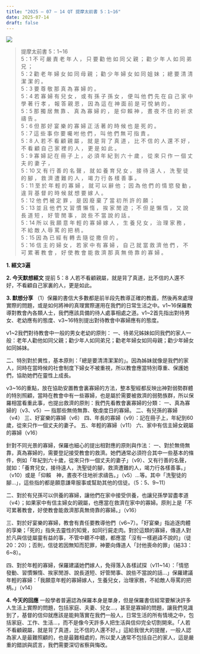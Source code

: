 ```yaml
---
title: "2025 – 07 – 14 QT 提摩太前書 5：1~16"
date: 2025-07-14
draft: false
---
```


![](/images/qt.jpg)
> 提摩太前書 5：1~16  
> 5：1 不 可 嚴 責 老 年 人 ， 只 要 勸 他 如 同 父 親 ； 勸 少 年 人 如 同 弟 兄 ；  
> 5：2 勸 老 年 婦 女 如 同 母 親 ； 勸 少 年 婦 女 如 同 姐 妹 ； 總 要 清 清 潔 潔 的 。  
> 5：3 要 尊 敬 那 真 為 寡 婦 的 。  
> 5：4 若 寡 婦 有 兒 女 ， 或 有 孫 子 孫 女 ， 便 叫 他 們 先 在 自 己 家 中 學 著 行 孝 ， 報 答 親 恩 ， 因 為 這 在 神 面 前 是 可 悅 納 的 。  
> 5：5 那 獨 居 無 靠 、 真 為 寡 婦 的 ， 是 仰 賴 神 ， 晝 夜 不 住 的 祈 求 禱 告 。  
> 5：6 但 那 好 宴 樂 的 寡 婦 正 活 著 的 時 候 也 是 死 的 。  
> 5：7 這 些 事 你 要 囑 咐 他 們 ， 叫 他 們 無 可 指 責 。  
> 5：8 人 若 不 看 顧 親 屬 ， 就 是 背 了 真 道 ， 比 不 信 的 人 還 不 好 ， 不 看 顧 自 己 家 裡 的 人 ， 更 是 如 此 。  
> 5：9 寡 婦 記 在 冊 子 上 ， 必 須 年 紀 到 六 十 歲 ， 從 來 只 作 一 個 丈 夫 的 妻 子 ，  
> 5：10 又 有 行 善 的 名 聲 ， 就 如 養 育 兒 女 ， 接 待 遠 人 ， 洗 聖 徒 的 腳 ， 救 濟 遭 難 的 人 ， 竭 力 行 各 樣 善 事 。  
> 5：11 至 於 年 輕 的 寡 婦 ， 就 可 以 辭 他 ； 因 為 他 們 的 情 慾 發 動 ， 違 背 基 督 的 時 候 就 想 要 嫁 人 。  
> 5：12 他 們 被 定 罪 ， 是 因 廢 棄 了 當 初 所 許 的 願 ；  
> 5：13 並 且 他 們 又 習 慣 懶 惰 ， 挨 家 閒 遊 ； 不 但 是 懶 惰 ， 又 說 長 道 短 ， 好 管 閒 事 ， 說 些 不 當 說 的 話 。  
> 5：14 所 以 我 願 意 年 輕 的 寡 婦 嫁 人 ， 生 養 兒 女 ， 治 理 家 務 ， 不 給 敵 人 辱 罵 的 把 柄 。  
> 5：15 因 為 已 經 有 轉 去 隨 從 撒 但 的 。  
> 5：16 信 主 的 婦 女 ， 若 家 中 有 寡 婦 ， 自 己 就 當 救 濟 他 們 ， 不 可 累 著 教 會 ， 好 使 教 會 能 救 濟 那 真 無 倚 靠 的 寡 婦 。



**1.  經文3遍**

**2. 今天默想經文**
提前 5：8 人若不看顧親屬，就是背了真道，比不信的人還不好，不看顧自己家裏的人，更是如此。

**3. 默想分享**
（1）保羅的書信大多數都是前半段先教導正確的教義，然後再來處理實際的問題，或是如何將神的真理實際運用在我們的日常生活之中。v1\~16保羅教導對教會內各類人士，我們應該具備的待人處事相處之道。v1\~2首先指出對待男女、老幼應有的態度、v3\~16特別提出對待教會中寡婦應有的態度。

v1~2我們對待教會中一般的男女老幼的原則：
 一、待弟兄姊妹如同我們的家人一般：老年人勸他如同父親；勸少年人如同弟兄；勸老年婦女如同母親；勸少年婦女如同姊妹。

二、特別對於異性，基本原則：「總是要清清潔潔的」。因為姊妹就像是我們的家人，同時在當時候的社會制度下婦女不被重視，所以教會應當特別尊重、保護她們，協助她們在靈性上成長。

v3~16的重點，放在協助安置教會裏寡婦的方法，整本聖經都反映出神對弱勢群體的特別照顧，當時在教會中有一些寡婦，也是屬於需要被救濟的弱勢族群，所以保羅相當看重此事，也提出救濟的原則：我們先看教會裏寡婦的分類：
 一、真為寡婦的（v3、v5）— 指那些無倚無靠、敬虔度日的寡婦。
 二、有兒孫的寡婦（v4）
 三、好宴樂的寡婦（v6）
 四、年長的寡婦（v9）：記在冊子上，年紀到60歲，從來只作一個丈夫的妻子。
 五、年輕的寡婦（v11）
 六、家中有信主婦女親屬的寡婦（v16）

針對不同光景的寡婦，保羅也細心的提出相對應的原則與作法：
 一、對於無倚無靠，真為寡婦的，需要登記接受教會的救濟。她們通常必須符合其中一些基本的條件，例如「年紀到六十歲，從來只作一個丈夫的妻子」（v9）、又有行善的名聲，就如：「養育兒女，接待遠人，洗聖徒的腳，救濟遭難的人，竭力行各樣善事。」（v10）或是「仰賴　神，晝夜不住地祈求禱告。」（v5）…等。其中「洗聖徒的腳…」，這些指的都是願意謙卑服事或幫助其他的信徒。（5：5、9\~11）

二、對於有兒孫可以供養的寡婦，讓他們在家中接受供養，也讓兒孫學習盡孝道（v4）；如果家中有信主婦女的親屬，也應當在救濟在家中的寡婦。原則上是「不可累著教會，好使教會能救濟那真無倚靠的寡婦。」（v16）

三、對於好宴樂的寡婦，教會有責任要教導他們（v6\~7）。「好宴樂」指追逐肉體的享樂；「死的」指失去靈性的知覺，如同行屍走肉。對於這類的寡婦，傳道人對於凡與信徒屬靈有益的事，不管中聽不中聽，都應當「沒有一樣避諱不說的」（徒20：20）；否則，信徒若因無知而犯罪，神要向傳道人「討他喪命的罪」（結33：6\~8）。

四、對於年輕的寡婦，保羅建議她們嫁人，免得落入各樣試探（v11\~14）：「情慾發動、習慣懶惰、挨家閒游、說長道短、好管閒事、說些不當說的話…」保羅建議年輕的寡婦：「我願意年輕的寡婦嫁人，生養兒女，治理家務，不給敵人辱罵的把柄。」（v14）

**4. 今天的回應**
一般學者普遍認為保羅本身是單身，但是保羅書信經常要解決許多人生活上實際的問題，包括家庭、夫妻、兒女…，甚至是寡婦的問題，讓我們見識到了，基督的信仰就應該是能夠落實在我們一般人，日常生活的所有情境之中，包括家庭、工作、生活…，而不是像今天許多人把生活與信仰完全切割開來。「人若不看顧親屬，就是背了真道，比不信的人還不好。」這給我很大的提醒，一般人認為家人是最難照顧的，也是最難相處的，所以愛人通常不包括自己的家人，這是嚴重的錯誤與謊言，我們需要深切省察與悔改。

